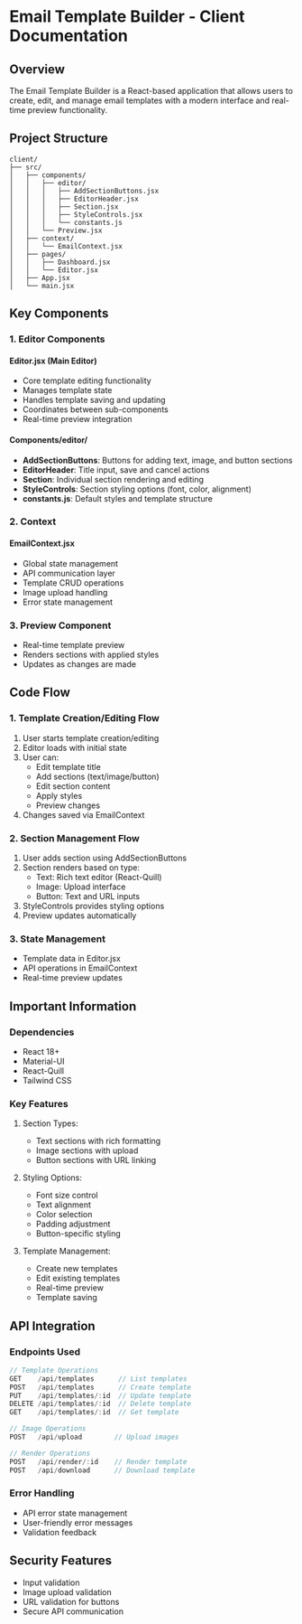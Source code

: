 # Email Template Builder - Client Documentation

## Overview
The Email Template Builder is a React-based application that allows users to create, edit, and manage email templates with a modern interface and real-time preview functionality.

## Project Structure

```
client/
├── src/
│   ├── components/
│   │   ├── editor/
│   │   │   ├── AddSectionButtons.jsx
│   │   │   ├── EditorHeader.jsx
│   │   │   ├── Section.jsx
│   │   │   ├── StyleControls.jsx
│   │   │   └── constants.js
│   │   └── Preview.jsx
│   ├── context/
│   │   └── EmailContext.jsx
│   ├── pages/
│   │   ├── Dashboard.jsx
│   │   └── Editor.jsx
│   ├── App.jsx
│   └── main.jsx
```

## Key Components

### 1. Editor Components

#### Editor.jsx (Main Editor)
- Core template editing functionality
- Manages template state
- Handles template saving and updating
- Coordinates between sub-components
- Real-time preview integration

#### Components/editor/
- **AddSectionButtons**: Buttons for adding text, image, and button sections
- **EditorHeader**: Title input, save and cancel actions
- **Section**: Individual section rendering and editing
- **StyleControls**: Section styling options (font, color, alignment)
- **constants.js**: Default styles and template structure

### 2. Context

#### EmailContext.jsx
- Global state management
- API communication layer
- Template CRUD operations
- Image upload handling
- Error state management

### 3. Preview Component
- Real-time template preview
- Renders sections with applied styles
- Updates as changes are made

## Code Flow

### 1. Template Creation/Editing Flow
1. User starts template creation/editing
2. Editor loads with initial state
3. User can:
   - Edit template title
   - Add sections (text/image/button)
   - Edit section content
   - Apply styles
   - Preview changes
4. Changes saved via EmailContext

### 2. Section Management Flow
1. User adds section using AddSectionButtons
2. Section renders based on type:
   - Text: Rich text editor (React-Quill)
   - Image: Upload interface
   - Button: Text and URL inputs
3. StyleControls provides styling options
4. Preview updates automatically

### 3. State Management
- Template data in Editor.jsx
- API operations in EmailContext
- Real-time preview updates

## Important Information

### Dependencies
- React 18+
- Material-UI
- React-Quill
- Tailwind CSS

### Key Features
1. Section Types:
   - Text sections with rich formatting
   - Image sections with upload
   - Button sections with URL linking

2. Styling Options:
   - Font size control
   - Text alignment
   - Color selection
   - Padding adjustment
   - Button-specific styling

3. Template Management:
   - Create new templates
   - Edit existing templates
   - Real-time preview
   - Template saving

## API Integration

### Endpoints Used
```javascript
// Template Operations
GET    /api/templates      // List templates
POST   /api/templates      // Create template
PUT    /api/templates/:id  // Update template
DELETE /api/templates/:id  // Delete template
GET    /api/templates/:id  // Get template

// Image Operations
POST   /api/upload        // Upload images

// Render Operations
POST   /api/render/:id    // Render template
POST   /api/download      // Download template
```

### Error Handling
- API error state management
- User-friendly error messages
- Validation feedback

## Security Features
- Input validation
- Image upload validation
- URL validation for buttons
- Secure API communication
